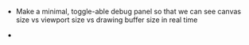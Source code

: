 - Make a minimal, toggle-able debug panel so that we can see canvas size vs viewport size vs drawing buffer size in real time

- 